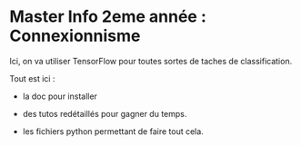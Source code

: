 # Master Info 2eme année : Connexionnisme

Ici, on va utiliser TensorFlow pour toutes sortes de taches de classification.

Tout est ici :

- la doc pour installer

- des tutos redétaillés pour gagner du temps.

- les fichiers python permettant de faire tout cela.
